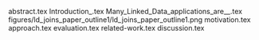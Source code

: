 abstract.tex
Introduction_.tex
Many_Linked_Data_applications_are__.tex
figures/ld_joins_paper_outline1/ld_joins_paper_outline1.png
motivation.tex
approach.tex
evaluation.tex
related-work.tex
discussion.tex